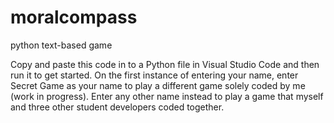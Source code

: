 # moralcompass
python text-based game


Copy and paste this code in to a Python file in Visual Studio Code and then run it to get started.
On the first instance of entering your name, enter Secret Game as your name to play a different game solely coded by me (work in progress).
Enter any other name instead to play a game that myself and three other student developers coded together.
